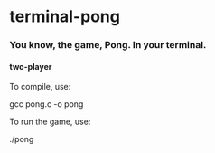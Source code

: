 # terminal-pong
### You know, the game, Pong. In your terminal.
#### two-player



To compile, use:

gcc pong.c -o pong



To run the game, use:

./pong

